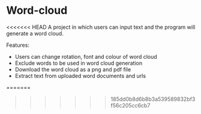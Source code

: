 # Word-cloud
<<<<<<< HEAD
A project in which users can input text and the program will generate a word cloud.

Features:
- Users can change rotation, font and colour of word cloud
- Exclude words to be used in word cloud generation
- Download the word cloud as a png and pdf file
- Extract text from uploaded word documents and urls
  

=======
>>>>>>> 185dd0b8d6b8b3a539589832bf3f56c205cc6cb7
